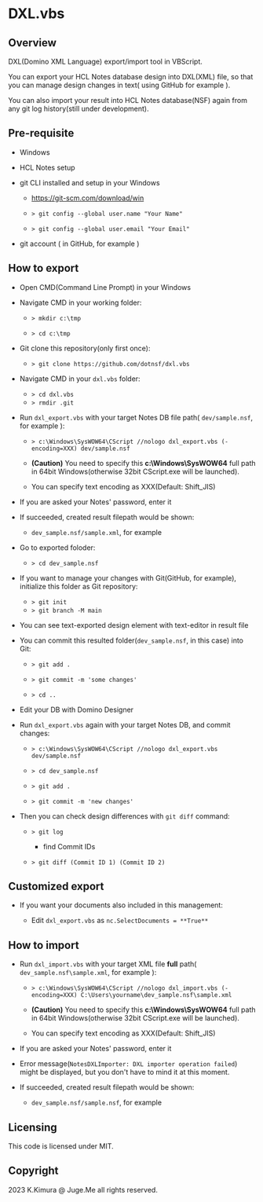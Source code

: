 # DXL.vbs

## Overview

DXL(Domino XML Language) export/import tool in VBScript.

You can export your HCL Notes database design into DXL(XML) file, so that you can manage design changes in text( using GitHub for example ).

You can also import your result into HCL Notes database(NSF) again from any git log history(still under development).


## Pre-requisite

- Windows

- HCL Notes setup

- git CLI installed and setup in your Windows

  - https://git-scm.com/download/win
  
  - `> git config --global user.name "Your Name"`
  
  - `> git config --global user.email "Your Email"`

- git account ( in GitHub, for example )


## How to export

- Open CMD(Command Line Prompt) in your Windows

- Navigate CMD in your working folder:

  - `> mkdir c:\tmp`
  
  - `> cd c:\tmp`

- Git clone this repository(only first once):

  - `> git clone https://github.com/dotnsf/dxl.vbs`

- Navigate CMD in your `dxl.vbs` folder:

  - `> cd dxl.vbs`
  - `> rmdir .git`

- Run `dxl_export.vbs` with your target Notes DB file path( `dev/sample.nsf`, for example ):

  - `> c:\Windows\SysWOW64\CScript //nologo dxl_export.vbs (-encoding=XXX) dev/sample.nsf`
  
  - **(Caution)** You need to specify this **c:\Windows\SysWOW64** full path in 64bit Windows(otherwise 32bit CScript.exe will be launched).
  
  - You can specify text encoding as XXX(Default: Shift_JIS)
  
- If you are asked your Notes' password, enter it

- If succeeded, created result filepath would be shown:

  - `dev_sample.nsf/sample.xml`, for example

- Go to exported foloder:

  - `> cd dev_sample.nsf`

- If you want to manage your changes with Git(GitHub, for example), initialize this folder as Git repository:

  - `> git init`
  - `> git branch -M main`

- You can see text-exported design element with text-editor in result file

- You can commit this resulted folder(`dev_sample.nsf`, in this case) into Git:

  - `> git add .`
  
  - `> git commit -m 'some changes'`
  
  - `> cd ..`

- Edit your DB with Domino Designer

- Run `dxl_export.vbs` again with your target Notes DB, and commit changes:

  - `> c:\Windows\SysWOW64\CScript //nologo dxl_export.vbs dev/sample.nsf`
  
  - `> cd dev_sample.nsf`

  - `> git add .`
  
  - `> git commit -m 'new changes'`

- Then you can check design differences with `git diff` command:

  - `> git log`
  
    - find Commit IDs
  
  - `> git diff (Commit ID 1) (Commit ID 2)`


## Customized export

- If you want your documents also included in this management:

  - Edit `dxl_export.vbs` as `nc.SelectDocuments = **True**`


## How to import

- Run `dxl_import.vbs` with your target XML file **full** path( `dev_sample.nsf\sample.xml`, for example ):

  - `> c:\Windows\SysWOW64\CScript //nologo dxl_import.vbs (-encoding=XXX) C:\Users\yourname\dev_sample.nsf\sample.xml`
  
  - **(Caution)** You need to specify this **c:\Windows\SysWOW64** full path in 64bit Windows(otherwise 32bit CScript.exe will be launched).
  
  - You can specify text encoding as XXX(Default: Shift_JIS)
  
- If you are asked your Notes' password, enter it

- Error message(`NotesDXLImporter: DXL importer operation failed`) might be displayed, but you don't have to mind it at this moment.

- If succeeded, created result filepath would be shown:

  - `dev_sample.nsf/sample.nsf`, for example


## Licensing

This code is licensed under MIT.


## Copyright

2023 K.Kimura @ Juge.Me all rights reserved.

